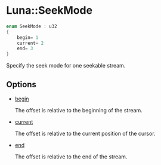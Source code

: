 # Luna::SeekMode

```c++
enum SeekMode : u32
{
    begin= 1
    current= 2
    end= 3
}
```

Specify the seek mode for one seekable stream. 

## Options
* [begin](group___runtime_1ggaf2c27cfc991f5e917923e425d0bf1106a8d589afa4dfaeeed85fff5aa78e5ff6a.md)

    The offset is relative to the beginning of the stream. 

* [current](group___runtime_1ggaf2c27cfc991f5e917923e425d0bf1106a43b5c9175984c071f30b873fdce0a000.md)

    The offset is relative to the current position of the cursor. 

* [end](group___runtime_1ggaf2c27cfc991f5e917923e425d0bf1106a7f021a1415b86f2d013b2618fb31ae53.md)

    The offset is relative to the end of the stream. 

